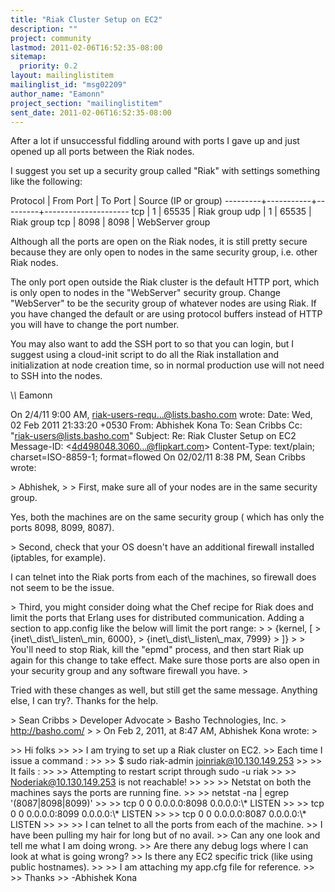 ```yaml
---
title: "Riak Cluster Setup on EC2"
description: ""
project: community
lastmod: 2011-02-06T16:52:35-08:00
sitemap:
  priority: 0.2
layout: mailinglistitem
mailinglist_id: "msg02209"
author_name: "Eamonn"
project_section: "mailinglistitem"
sent_date: 2011-02-06T16:52:35-08:00
---
```



After a lot if unsuccessful fiddling around with ports I gave up and 
just opened up all ports between the Riak nodes.


I suggest you set up a security group called "Riak" with settings 
something like the following:


 Protocol | From Port | To Port | Source (IP or group)
 ---------+-----------+---------+---------------------
 tcp | 1 | 65535 | Riak group
 udp | 1 | 65535 | Riak group
 tcp | 8098 | 8098 | WebServer group

Although all the ports are open on the Riak nodes, it is still pretty 
secure because they are only open to nodes in the same security group, 
i.e. other Riak nodes.


The only port open outside the Riak cluster is the default HTTP port, 
which is only open to nodes in the "WebServer" security group. Change 
"WebServer" to be the security group of whatever nodes are using Riak. 
If you have changed the default or are using protocol buffers instead of 
HTTP you will have to change the port number.


You may also want to add the SSH port to so that you can login, but I 
suggest using a cloud-init script to do all the Riak installation and 
initialization at node creation time, so in normal production use will 
not need to SSH into the nodes.


\\_\\_
Eamonn

On 2/4/11 9:00 AM, riak-users-requ...@lists.basho.com wrote:
Date: Wed, 02 Feb 2011 21:33:20 +0530 From: Abhishek Kona 
 To: Sean Cribbs  Cc: 
"riak-users@lists.basho.com"  Subject: Re: 
Riak Cluster Setup on EC2 Message-ID: &lt;4d498048.3060...@flipkart.com&gt; 
Content-Type: text/plain; charset=ISO-8859-1; format=flowed On 
02/02/11 8:38 PM, Sean Cribbs wrote:

&gt; Abhishek,
&gt;
&gt; First, make sure all of your nodes are in the same security group.

Yes, both the machines are on the same security group ( which has only
the ports 8098, 8099, 8087).

&gt; Second, check that your OS doesn't have an additional firewall installed 
(iptables, for example).

I can telnet into the Riak ports from each of the machines, so firewall
does not seem to be the issue.

&gt; Third, you might consider doing what the Chef recipe for Riak does and 
limit the ports that Erlang uses for distributed communication. Adding a section 
to app.config like the below will limit the port range:
&gt;
&gt; {kernel, [
&gt; {inet\\_dist\\_listen\\_min, 6000},
&gt; {inet\\_dist\\_listen\\_max, 7999}
&gt; ]}
&gt;
&gt; You'll need to stop Riak, kill the "epmd" process, and then start Riak up 
again for this change to take effect. Make sure those ports are also open in your security 
group and any software firewall you have.
&gt;

Tried with these changes as well, but still get the same message.
Anything else, I can try?.
Thanks for the help.

&gt; Sean Cribbs
&gt; Developer Advocate
&gt; Basho Technologies, Inc.
&gt; http://basho.com/
&gt;
&gt; On Feb 2, 2011, at 8:47 AM, Abhishek Kona wrote:
&gt;

&gt;&gt; Hi folks
&gt;&gt;
&gt;&gt; I am trying to set up a Riak cluster on EC2.
&gt;&gt; Each time I issue a command :
&gt;&gt;
&gt;&gt; $ sudo riak-admin joinriak@10.130.149.253
&gt;&gt;
&gt;&gt; It fails :
&gt;&gt;
&gt;&gt; Attempting to restart script through sudo -u riak
&gt;&gt;
&gt;&gt; Noderiak@10.130.149.253 is not reachable!
&gt;&gt;
&gt;&gt;
&gt;&gt; Netstat on both the machines says the ports are running fine.
&gt;&gt;
&gt;&gt; netstat -na | egrep '(8087|8098|8099)'
&gt;&gt;
&gt;&gt; tcp 0 0 0.0.0.0:8098 0.0.0.0:\\* LISTEN
&gt;&gt;
&gt;&gt; tcp 0 0 0.0.0.0:8099 0.0.0.0:\\* LISTEN
&gt;&gt;
&gt;&gt; tcp 0 0 0.0.0.0:8087 0.0.0.0:\\* LISTEN
&gt;&gt;
&gt;&gt;
&gt;&gt; I can telnet to all the ports from each of the machine.
&gt;&gt; I have been pulling my hair for long but of no avail.
&gt;&gt; Can any one look and tell me what I am doing wrong.
&gt;&gt; Are there any debug logs where I can look at what is going wrong?
&gt;&gt; Is there any EC2 specific trick (like using public hostnames).
&gt;&gt;
&gt;&gt; I am attaching my app.cfg file for reference.
&gt;&gt;
&gt;&gt; Thanks
&gt;&gt; -Abhishek Kona

